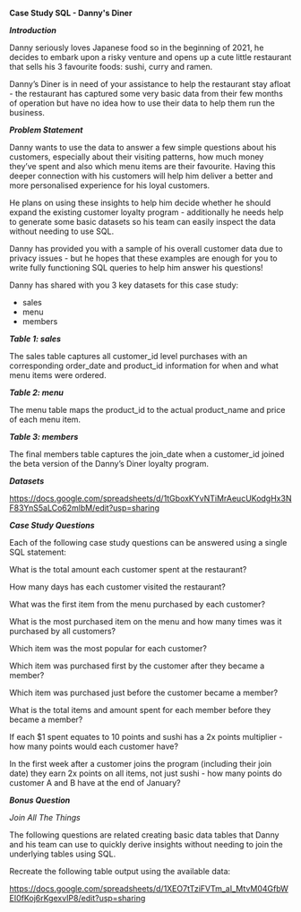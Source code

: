 <b><b> Case Study SQL - Danny's Diner </b></b>

<i><b> Introduction </b></i>

Danny seriously loves Japanese food so in the beginning of 2021, he decides to embark upon a risky venture and opens up a cute little restaurant that sells his 3 favourite foods: sushi, curry and ramen.

Danny’s Diner is in need of your assistance to help the restaurant stay afloat - the restaurant has captured some very basic data from their few months of operation but have no idea how to use their data to help them run the business.

<i><b> Problem Statement </b></i>

Danny wants to use the data to answer a few simple questions about his customers, especially about their visiting patterns, how much money they’ve spent and also which menu items are their favourite. Having this deeper connection with his customers will help him deliver a better and more personalised experience for his loyal customers.

He plans on using these insights to help him decide whether he should expand the existing customer loyalty program - additionally he needs help to generate some basic datasets so his team can easily inspect the data without needing to use SQL.

Danny has provided you with a sample of his overall customer data due to privacy issues - but he hopes that these examples are enough for you to write fully functioning SQL queries to help him answer his questions!

Danny has shared with you 3 key datasets for this case study:

<ul>
  <li>sales
  <li>menu
  <li>members
</ul>

<i><b>Table 1: sales</b></i>

The sales table captures all customer_id level purchases with an corresponding order_date and product_id information for when and what menu items were ordered.

<i><b>Table 2: menu</b></i>

The menu table maps the product_id to the actual product_name and price of each menu item.
 
<i><b>Table 3: members</b></i>

The final members table captures the join_date when a customer_id joined the beta version of the Danny’s Diner loyalty program.

<i><b> Datasets</b></i>

https://docs.google.com/spreadsheets/d/1tGboxKYvNTiMrAeucUKodgHx3NF83YnS5aLCo62mlbM/edit?usp=sharing

<i><b>Case Study Questions</b></i>

Each of the following case study questions can be answered using a single SQL statement:

What is the total amount each customer spent at the restaurant?

How many days has each customer visited the restaurant?

What was the first item from the menu purchased by each customer?

What is the most purchased item on the menu and how many times was it purchased by all customers?

Which item was the most popular for each customer?

Which item was purchased first by the customer after they became a member?

Which item was purchased just before the customer became a member?

What is the total items and amount spent for each member before they became a member?

If each $1 spent equates to 10 points and sushi has a 2x points multiplier - how many points would each customer have?

In the first week after a customer joins the program (including their join date) they earn 2x points on all items, not just sushi - how many points do customer A and B have at the end of January?

<i><b>Bonus Question</b></i>

<i>Join All The Things</i>

The following questions are related creating basic data tables that Danny and his team can use to quickly derive insights without needing to join the underlying tables using SQL.

Recreate the following table output using the available data:

https://docs.google.com/spreadsheets/d/1XEO7tTziFVTm_aI_MtvM04GfbWEI0fKoj6rKgexvIP8/edit?usp=sharing
